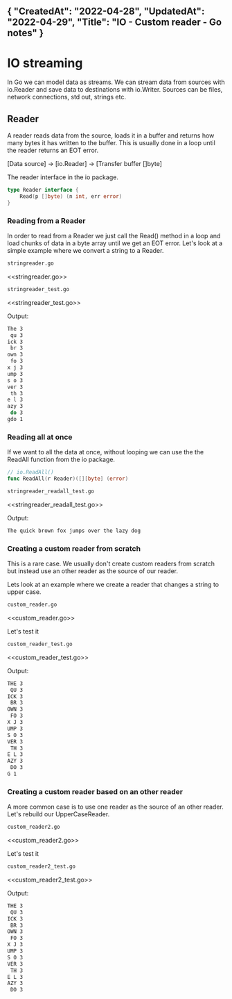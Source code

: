{
"CreatedAt": "2022-04-28",
"UpdatedAt": "2022-04-29",
"Title": "IO - Custom reader - Go notes"
}
---
# IO streaming
In Go we can model data as streams. We can stream data from sources with io.Reader and save data to destinations with io.Writer. Sources can be  files, network connections, std out, strings etc.

## Reader
A reader reads data from the source, loads it in a buffer and returns how many bytes it has written to the buffer. This is usually done in a loop until the reader returns an EOT error.

[Data source] -> [io.Reader] -> [Transfer buffer []byte]

The reader interface in the io package.
```go
type Reader interface {
    Read(p []byte) (n int, err error)
}
```

### Reading from a Reader
In order to read from a Reader we just call the Read() method in a loop and load chunks of data in a byte array until we get an EOT error. Let's look at a simple example where we convert a string to a Reader.

```bash 
stringreader.go
```
<<stringreader.go>>

```bash 
stringreader_test.go
```
<<stringreader_test.go>>

Output:
```bash
The 3
 qu 3
ick 3
 br 3
own 3
 fo 3
x j 3
ump 3
s o 3
ver 3
 th 3
e l 3
azy 3
 do 3
gdo 1

```

### Reading all at once
If we want to all the data at once, without looping we can use the the ReadAll function from the io package.

```go
// io.ReadAll()
func ReadAll(r Reader)([][byte] (error)
```

```bash
stringreader_readall_test.go
```
<<stringreader_readall_test.go>>

Output:
```bash
The quick brown fox jumps over the lazy dog
```

### Creating a custom reader from scratch
This is a rare case. We usually don't create custom readers from scratch but instead use an other reader as the source of our reader. 

Lets look at an example where we create a reader that changes a string to upper case.
```bash
custom_reader.go
```
<<custom_reader.go>>

Let's test it
```bash
custom_reader_test.go
```
<<custom_reader_test.go>>

Output:
```bash
THE 3
 QU 3
ICK 3
 BR 3
OWN 3
 FO 3
X J 3
UMP 3
S O 3
VER 3
 TH 3
E L 3
AZY 3
 DO 3
G 1
```

### Creating a custom reader based on an other reader
A more common case is to use one reader as the source of an other reader. Let's rebuild our UpperCaseReader.

```bash
custom_reader2.go
```
<<custom_reader2.go>>

Let's test it
```bash
custom_reader2_test.go
```
<<custom_reader2_test.go>>

Output:
```bash
THE 3
 QU 3
ICK 3
 BR 3
OWN 3
 FO 3
X J 3
UMP 3
S O 3
VER 3
 TH 3
E L 3
AZY 3
 DO 3
```